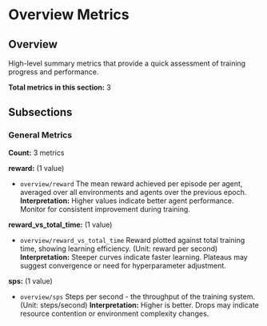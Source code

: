 # Overview Metrics

## Overview

High-level summary metrics that provide a quick assessment of training progress and performance.

**Total metrics in this section:** 3

## Subsections

### General Metrics

**Count:** 3 metrics

**reward:** (1 value)
- `overview/reward`
    The mean reward achieved per episode per agent, averaged over all environments and agents over the previous epoch.
    **Interpretation:** Higher values indicate better agent performance. Monitor for consistent improvement during training.


**reward_vs_total_time:** (1 value)
- `overview/reward_vs_total_time`
    Reward plotted against total training time, showing learning efficiency. (Unit: reward per second)
    **Interpretation:** Steeper curves indicate faster learning. Plateaus may suggest convergence or need for hyperparameter adjustment.


**sps:** (1 value)
- `overview/sps`
    Steps per second - the throughput of the training system. (Unit: steps/second)
    **Interpretation:** Higher is better. Drops may indicate resource contention or environment complexity changes.



